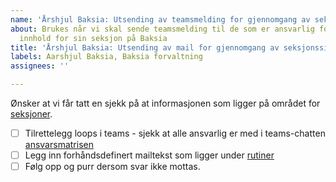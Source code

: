 ```yaml
---
name: 'Årshjul Baksia: Utsending av teamsmelding for gjennomgang av seksjonssiden'
about: Brukes når vi skal sende teamsmelding til de som er ansvarlig for å oppdatere
  innhold for sin seksjon på Baksia
title: 'Årshjul Baksia: Utsending av mail for gjennomgang av seksjonssiden'
labels: Aarshjul Baksia, Baksia forvaltning
assignees: ''

---
```


Ønsker at vi får tatt en sjekk på at informasjonen som ligger på området for [seksjoner](https://baksia.digdir.no/brukeropplevelse-og-datadeling/seksjoner/).

- [ ] Tilrettelegg loops i teams - sjekk at alle ansvarlig er med i teams-chatten [ansvarsmatrisen](https://digdir.sharepoint.com/:p:/r/sites/TeamStyringssystem/Delte%20dokumenter/General/Baksia_leveranser/Ansvarsmatrise%20Baksia/Ansvarsmatrise%20Baksia%20per%2028.11.2024.pptx?d=w923db82deaa34b56915dd50ff5b7f712&csf=1&web=1&e=TFeHkL)
- [ ] Legg inn forhåndsdefinert mailtekst som ligger under [rutiner](https://digdir.sharepoint.com/:f:/r/sites/TeamStyringssystem/Delte%20dokumenter/General/Baksia_leveranser/Rutiner%20knyttet%20til%20%C3%A5rshjul?csf=1&web=1&e=rpom0x)
- [ ] Følg opp og purr dersom svar ikke mottas.
